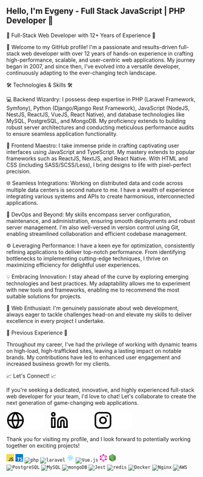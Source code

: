 ## Hello, I'm Evgeny - Full Stack JavaScript | PHP Developer 👋

🚀 Full-Stack Web Developer with 12+ Years of Experience 🚀

👋 Welcome to my GitHub profile! I'm a passionate and results-driven full-stack web developer with over 12 years of hands-on experience in crafting high-performance, scalable, and user-centric web applications. My journey began in 2007, and since then, I've evolved into a versatile developer, continuously adapting to the ever-changing tech landscape.

🛠️ Technologies & Skills 🛠️

💻 Backend Wizardry: I possess deep expertise in PHP (Laravel Framework, Symfony), Python (Django/Rjango Rest Framework), JavaScript (NodeJS, NestJS, ReactJS, VueJS, React Native), and database technologies like MySQL, PostgreSQL, and MongoDB. My proficiency extends to building robust server architectures and conducting meticulous performance audits to ensure seamless application functionality.

🎨 Frontend Maestro: I take immense pride in crafting captivating user interfaces using JavaScript and TypeScript. My mastery extends to popular frameworks such as ReactJS, NextJS, and React Native. With HTML and CSS (including SASS/SCSS/Less), I bring designs to life with pixel-perfect precision.

🌐 Seamless Integrations: Working on distributed data and code across multiple data centers is second nature to me. I have a wealth of experience integrating various systems and APIs to create harmonious, interconnected applications.

🔧 DevOps and Beyond: My skills encompass server configuration, maintenance, and administration, ensuring smooth deployments and robust server management. I'm also well-versed in version control using Git, enabling streamlined collaboration and efficient codebase management.

⚙️ Leveraging Performance: I have a keen eye for optimization, consistently refining applications to deliver top-notch performance. From identifying bottlenecks to implementing cutting-edge techniques, I thrive on maximizing efficiency for delightful user experiences.

💡 Embracing Innovation: I stay ahead of the curve by exploring emerging technologies and best practices. My adaptability allows me to experiment with new tools and frameworks, enabling me to recommend the most suitable solutions for projects.

🌟 Web Enthusiast: I'm genuinely passionate about web development, always eager to tackle challenges head-on and elevate my skills to deliver excellence in every project I undertake.

🏢 Previous Experience 🏢

Throughout my career, I've had the privilege of working with dynamic teams on high-load, high-trafficked sites, leaving a lasting impact on notable brands. My contributions have led to enhanced user engagement and increased business growth for my clients.

📈 Let's Connect! 📈

If you're seeking a dedicated, innovative, and highly experienced full-stack web developer for your team, I'd love to chat! Let's collaborate to create the next generation of game-changing web applications.

[![website](./img/globe-light.svg)](https://tradiry.com#gh-light-mode-only)
[![website](./img/globe-dark.svg)](https://tradiry.com#gh-dark-mode-only)
&nbsp;&nbsp;
[![website](./img/linkedin-light.svg)](https://www.linkedin.com/in/etulikov#gh-light-mode-only)
[![website](./img/linkedin-dark.svg)](https://www.linkedin.com/in/etulikov#gh-dark-mode-only)
&nbsp;&nbsp;
[![website](./img/instagram-light.svg)](https://www.instagram.com/evgenytulikov/#gh-light-mode-only)
[![website](./img/instagram-dark.svg)](https://www.instagram.com/evgenytulikov/#gh-dark-mode-only)

Thank you for visiting my profile, and I look forward to potentially working together on exciting projects!

<code><img height="20" alt="javascript" src="https://raw.githubusercontent.com/github/explore/80688e429a7d4ef2fca1e82350fe8e3517d3494d/topics/javascript/javascript.png"></code>
<code><img height="20" alt="typescript" src="https://raw.githubusercontent.com/github/explore/80688e429a7d4ef2fca1e82350fe8e3517d3494d/topics/typescript/typescript.png"></code>
<code><img src="https://cdn.jsdelivr.net/gh/devicons/devicon/icons/php/php-plain.svg" height="20" alt="php" /></code> 
<code><img src="https://cdn.jsdelivr.net/gh/devicons/devicon/icons/laravel/laravel-plain.svg" height="20" alt="laravel" /></code> 
<code><img height="20" alt="react" src="https://raw.githubusercontent.com/github/explore/80688e429a7d4ef2fca1e82350fe8e3517d3494d/topics/react/react.png"></code>
<code><img height="20" src="https://user-images.githubusercontent.com/25181517/117448124-a2da9800-af3e-11eb-85d2-bd1b69b65603.png" alt="Vue.js" title="Vue.js" /></code>
<code><img height="20" alt="graphql" src="https://raw.githubusercontent.com/github/explore/5c058a388828bb5fde0bcafd4bc867b5bb3f26f3/topics/graphql/graphql.png"></code>
<code><img height="20" alt="nodejs" src="https://raw.githubusercontent.com/github/explore/80688e429a7d4ef2fca1e82350fe8e3517d3494d/topics/nodejs/nodejs.png"></code>  
<code><img height="20" src="https://user-images.githubusercontent.com/25181517/117208740-bfb78400-adf5-11eb-97bb-09072b6bedfc.png" alt="PostgreSQL" title="PostgreSQL" /></code>
	<code><img height="20" src="https://user-images.githubusercontent.com/25181517/183896128-ec99105a-ec1a-4d85-b08b-1aa1620b2046.png" alt="MySQL" title="MySQL" /></code>
	<code><img height="20" src="https://user-images.githubusercontent.com/25181517/182884177-d48a8579-2cd0-447a-b9a6-ffc7cb02560e.png" alt="mongoDB" title="mongoDB" /></code>
	<code><img height="20" src="https://user-images.githubusercontent.com/25181517/187955005-f4ca6f1a-e727-497b-b81b-93fb9726268e.png" alt="Jest" title="Jest" /></code>
	<code><img height="20" src="https://user-images.githubusercontent.com/25181517/182884894-d3fa6ee0-f2b4-4960-9961-64740f533f2a.png" alt="redis" title="redis" /></code>
	<code><img height="20" src="https://user-images.githubusercontent.com/25181517/117207330-263ba280-adf4-11eb-9b97-0ac5b40bc3be.png" alt="Docker" title="Docker" /></code>
	<code><img height="20" src="https://user-images.githubusercontent.com/25181517/183345125-9a7cd2e6-6ad6-436f-8490-44c903bef84c.png" alt="Nginx" title="Nginx" /></code>
	<code><img height="20" src="https://user-images.githubusercontent.com/25181517/183896132-54262f2e-6d98-41e3-8888-e40ab5a17326.png" alt="AWS" title="AWS" /></code>

<br />
<br />

<!--START_SECTION:waka-->
<!--END_SECTION:waka-->
